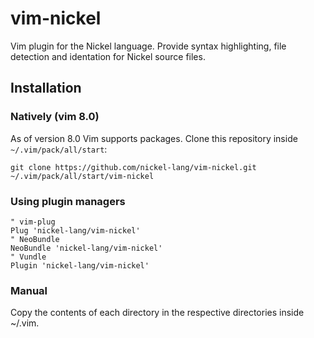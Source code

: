 # vim-nickel

Vim plugin for the Nickel language. Provide syntax highlighting, file detection
and identation for Nickel source files.

## Installation

### Natively (vim 8.0)

As of version 8.0 Vim supports packages. Clone this repository inside `~/.vim/pack/all/start`:

```
git clone https://github.com/nickel-lang/vim-nickel.git ~/.vim/pack/all/start/vim-nickel
```

### Using plugin managers

```
" vim-plug
Plug 'nickel-lang/vim-nickel'
" NeoBundle
NeoBundle 'nickel-lang/vim-nickel'
" Vundle
Plugin 'nickel-lang/vim-nickel'
```

### Manual

Copy the contents of each directory in the respective directories inside ~/.vim.
